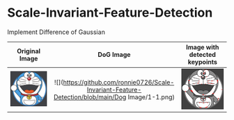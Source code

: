 # Scale-Invariant-Feature-Detection
Implement Difference of Gaussian

Original Image        |  DoG Image         |  Image with detected keypoints
:-------------------------:|:-------------------------:|:------------------:
![](https://github.com/ronnie0726/Scale-Invariant-Feature-Detection/blob/main/testdata/1.png)  |    ![](https://github.com/ronnie0726/Scale-Invariant-Feature-Detection/blob/main/Dog Image/1-1.png) |   ![](https://github.com/ronnie0726/Scale-Invariant-Feature-Detection/blob/main/result/1.png) 
